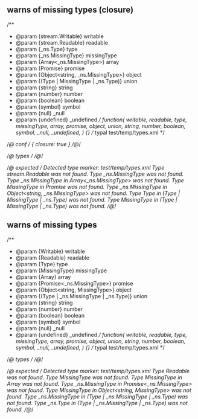 ## warns of missing types (closure)
/**
 * @param {stream.Writable} writable
 * @param {stream.Readable} readable
 * @param {_ns.Type} type
 * @param {_ns.MissingType} missingType
 * @param {Array<_ns.MissingType>} array
 * @param {Promise<MissingType>} promise
 * @param {Object<string, _ns.MissingType>} object
 * @param {(Type | MissingType | _ns.Type)} union
 * @param {string} string
 * @param {number} number
 * @param {boolean} boolean
 * @param {symbol} symbol
 * @param {null} _null
 * @param {undefined} _undefined
 */
function(
  writable, readable,
  type, missingType,
  array, promise, object, union,
  string, number, boolean, symbol, _null, _undefined,
) {}
/* typal test/temp/types.xml */


/*@ conf */
{ closure: true }
/*@*/

/*@ types */
<types namespace="_ns">
  <import from="stream" name="Writable" />
  <type name="Type"></type>
</types>
/*@*/

/*@ expected */
Detected type marker: test/temp/types.xml
Type stream.Readable was not found.
Type _ns.MissingType was not found.
Type _ns.MissingType in Array<_ns.MissingType> was not found.
Type MissingType in Promise<MissingType> was not found.
Type _ns.MissingType in Object<string, _ns.MissingType> was not found.
Type Type in (Type | MissingType | _ns.Type) was not found.
Type MissingType in (Type | MissingType | _ns.Type) was not found.
/*@*/

## warns of missing types
/**
 * @param {Writable} writable
 * @param {Readable} readable
 * @param {Type} type
 * @param {MissingType} missingType
 * @param {Array<MissingType>} array
 * @param {Promise<_ns.MissingType>} promise
 * @param {Object<string, MissingType>} object
 * @param {(Type | _ns.MissingType | _ns.Type)} union
 * @param {string} string
 * @param {number} number
 * @param {boolean} boolean
 * @param {symbol} symbol
 * @param {null} _null
 * @param {undefined} _undefined
 */
function(
  writable, readable,
  type, missingType,
  array, promise, object, union,
  string, number, boolean, symbol, _null, _undefined,
) {}
/* typal test/temp/types.xml */


/*@ types */
<types namespace="_ns">
  <import from="stream" name="Writable" />
  <type name="Type"></type>
</types>
/*@*/

/*@ expected */
Detected type marker: test/temp/types.xml
Type Readable was not found.
Type MissingType was not found.
Type MissingType in Array<MissingType> was not found.
Type _ns.MissingType in Promise<_ns.MissingType> was not found.
Type MissingType in Object<string, MissingType> was not found.
Type _ns.MissingType in (Type | _ns.MissingType | _ns.Type) was not found.
Type _ns.Type in (Type | _ns.MissingType | _ns.Type) was not found.
/*@*/